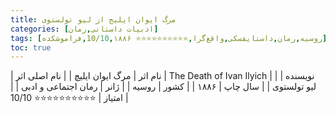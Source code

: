```yaml
---
title: مرگ ایوان ایلیج از ليو تولستوی
categories: [ادبیات داستانی,رمان]
tags: [روسیه,رمان,داستایفسکی,واقع‌گرا,⭐⭐⭐⭐⭐⭐⭐⭐⭐⭐ 10/10,۱۸۸۶,فراموشکده]
toc: true
---
```


| نام اثر | مرگ ایوان ایلیچ |
| نام اصلی اثر | The Death of Ivan Ilyich |
| نویسنده | لیو تولستوی |
| سال چاپ | ۱۸۸۶ |
| کشور | روسیه |
| ژانر | رمان اجتماعی و ادبی |
| امتیاز | ⭐⭐⭐⭐⭐⭐⭐⭐⭐⭐ 10/10 |
